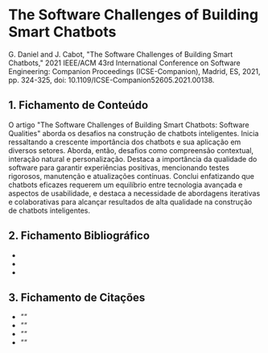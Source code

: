 # The Software Challenges of Building Smart  Chatbots

G. Daniel and J. Cabot, "The Software Challenges of Building Smart Chatbots," 2021 IEEE/ACM 43rd International Conference on Software Engineering: Companion Proceedings (ICSE-Companion), Madrid, ES, 2021, pp. 324-325, doi: 10.1109/ICSE-Companion52605.2021.00138.

## 1. Fichamento de Conteúdo

O artigo "The Software Challenges of Building Smart Chatbots: Software Qualities" aborda os desafios na construção de chatbots inteligentes. Inicia ressaltando a crescente importância dos chatbots e sua aplicação em diversos setores. Aborda, então, desafios como compreensão contextual, interação natural e personalização. Destaca a importância da qualidade do software para garantir experiências positivas, mencionando testes rigorosos, manutenção e atualizações contínuas. Conclui enfatizando que chatbots eficazes requerem um equilíbrio entre tecnologia avançada e aspectos de usabilidade, e destaca a necessidade de abordagens iterativas e colaborativas para alcançar resultados de alta qualidade na construção de chatbots inteligentes.

## 2. Fichamento Bibliográfico 

* 
* 
* 
## 3. Fichamento de Citações 

* _""_
* _""_
* _""_
* _""_
